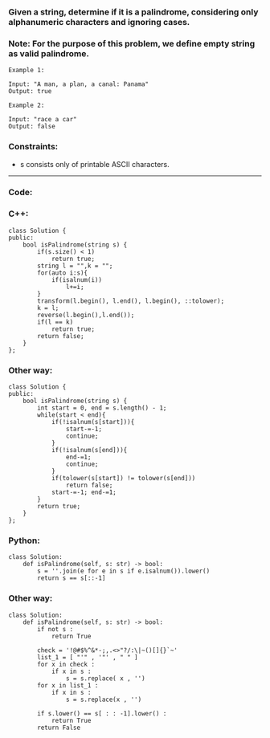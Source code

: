 ### Given a string, determine if it is a palindrome, considering only alphanumeric characters and ignoring cases.

### Note: For the purpose of this problem, we define empty string as valid palindrome.

```
Example 1:

Input: "A man, a plan, a canal: Panama"
Output: true
```
```
Example 2:

Input: "race a car"
Output: false
``` 

### Constraints:

- s consists only of printable ASCII characters.

---

### Code:

### C++:

```
class Solution {
public:
    bool isPalindrome(string s) {
        if(s.size() < 1)
            return true;
        string l = "",k = "";
        for(auto i:s){
            if(isalnum(i))
                l+=i;
        }
        transform(l.begin(), l.end(), l.begin(), ::tolower);
        k = l;
        reverse(l.begin(),l.end());
        if(l == k)
            return true;
        return false;
    }
};
```

### Other way:

```
class Solution {
public:
    bool isPalindrome(string s) {
        int start = 0, end = s.length() - 1;
        while(start < end){
            if(!isalnum(s[start])){
                start-=-1;
                continue;
            }
            if(!isalnum(s[end])){
                end-=1;
                continue;
            }
            if(tolower(s[start]) != tolower(s[end]))
                return false;
            start-=-1; end-=1;
        }
        return true;
    }
};
```

### Python:

```
class Solution:
    def isPalindrome(self, s: str) -> bool:
        s = ''.join(e for e in s if e.isalnum()).lower()
        return s == s[::-1]
```

### Other way:

```
class Solution:
    def isPalindrome(self, s: str) -> bool:
        if not s :
            return True
        
        check = '!@#$%^&*-;,.<>"?/:\|~()[]{}`~'
        list_1 = [ "'" , '"' , " " ]
        for x in check :
            if x in s :
                s = s.replace( x , '')
        for x in list_1 :
            if x in s : 
                s = s.replace(x , '')
        
        if s.lower() == s[ : : -1].lower() :
            return True
        return False
```
